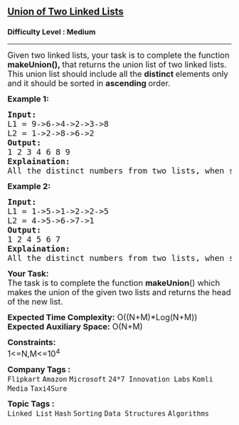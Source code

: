 <h2><a href="https://www.geeksforgeeks.org/problems/union-of-two-linked-list/1?page=12&difficulty=Medium&sortBy=submissions">Union of Two Linked Lists</a></h2><h3>Difficulty Level : Medium</h3><hr><div class="problems_problem_content__Xm_eO"><p><span style="font-size: 18px;">Given two linked lists, your task is to complete the function <strong>makeUnion(),&nbsp;</strong>that returns the union list of two linked lists. This union list should include all the <strong>distinct </strong>elements only and it should be sorted in <strong>ascending </strong>order.</span></p>
<p><span style="font-size: 18px;"><strong>Example 1:</strong></span></p>
<pre><span style="font-size: 18px;"><strong>Input:
</strong>L1 = 9-&gt;6-&gt;4-&gt;2-&gt;3-&gt;8
L2 = 1-&gt;2-&gt;8-&gt;6-&gt;2
<strong>Output: <br></strong>1 2 3 4 6 8 9<br><strong>Explaination:</strong> <br>All the distinct numbers from two lists, when sorted forms the list in the output. </span></pre>
<p><span style="font-size: 18px;"><strong>Example 2:</strong></span></p>
<pre><span style="font-size: 18px;"><strong>Input:
</strong>L1 = 1-&gt;5-&gt;1-&gt;2-&gt;2-&gt;5
L2 = 4-&gt;5-&gt;6-&gt;7-&gt;1
<strong>Output: <br></strong>1 2 4 5 6 7<br><strong>Explaination:</strong> <br>All the distinct numbers from two lists, when sorted forms the list in the output.<br></span></pre>
<p><span style="font-size: 18px;"><strong>Your Task:</strong><br>The task is to complete the function <strong>makeUnion</strong>() which makes the union of the given two lists and returns the head of the new list.</span></p>
<p><span style="font-size: 18px;"><strong>Expected Time Complexity:</strong> O((N+M)*Log(N+M))<br><strong>Expected Auxiliary Space:</strong> O(N+M)</span></p>
<p><span style="font-size: 18px;"><strong>Constraints:</strong><br>1&lt;=N,M&lt;=10<sup>4</sup></span></p></div><p><span style=font-size:18px><strong>Company Tags : </strong><br><code>Flipkart</code>&nbsp;<code>Amazon</code>&nbsp;<code>Microsoft</code>&nbsp;<code>24*7 Innovation Labs</code>&nbsp;<code>Komli Media</code>&nbsp;<code>Taxi4Sure</code>&nbsp;<br><p><span style=font-size:18px><strong>Topic Tags : </strong><br><code>Linked List</code>&nbsp;<code>Hash</code>&nbsp;<code>Sorting</code>&nbsp;<code>Data Structures</code>&nbsp;<code>Algorithms</code>&nbsp;